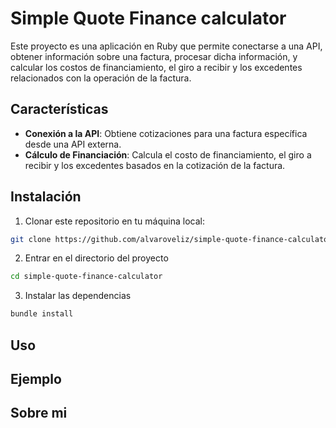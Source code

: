 # Simple Quote Finance calculator

Este proyecto es una aplicación en Ruby que permite conectarse a una API, obtener información sobre una factura, procesar dicha información, y calcular los costos de financiamiento, el giro a recibir y los excedentes relacionados con la operación de la factura.

## Características

- **Conexión a la API**: Obtiene cotizaciones para una factura específica desde una API externa.
- **Cálculo de Financiación**: Calcula el costo de financiamiento, el giro a recibir y los excedentes basados en la cotización de la factura.

## Instalación

1. Clonar este repositorio en tu máquina local:

```bash
git clone https://github.com/alvaroveliz/simple-quote-finance-calculator.git
```

2. Entrar en el directorio del proyecto

```bash
cd simple-quote-finance-calculator
```

3. Instalar las dependencias

```bash
bundle install
```

## Uso

## Ejemplo

## Sobre mi
